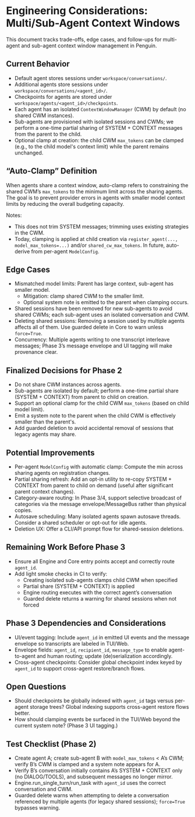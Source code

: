 # Engineering Considerations: Multi/Sub-Agent Context Windows

This document tracks trade-offs, edge cases, and follow-ups for multi-agent and
sub-agent context window management in Penguin.

## Current Behavior

- Default agent stores sessions under `workspace/conversations/`.
- Additional agents store sessions under `workspace/conversations/<agent_id>/`.
- Checkpoints for agents are stored under `workspace/agents/<agent_id>/checkpoints`.
- Each agent has an isolated `ContextWindowManager` (CWM) by default (no shared CWM instances).
- Sub-agents are provisioned with isolated sessions and CWMs; we perform a one-time
  partial sharing of SYSTEM + CONTEXT messages from the parent to the child.
- Optional clamp at creation: the child CWM `max_tokens` can be clamped (e.g., to the
  child model's context limit) while the parent remains unchanged.

## “Auto-Clamp” Definition

When agents share a context window, auto-clamp refers to constraining the
shared CWM’s `max_tokens` to the minimum limit across the sharing agents. The
goal is to prevent provider errors in agents with smaller model context limits
by reducing the overall budgeting capacity.

Notes:
- This does not trim SYSTEM messages; trimming uses existing strategies in the CWM.
- Today, clamping is applied at child creation via `register_agent(..., model_max_tokens=...)`
  and/or `shared_cw_max_tokens`. In future, auto-derive from per-agent `ModelConfig`.

## Edge Cases

- Mismatched model limits: Parent has large context, sub-agent has smaller model.
  - Mitigation: clamp shared CWM to the smaller limit.
  - Optional system note is emitted to the parent when clamping occurs.
- Shared sessions have been removed for new sub-agents to avoid shared CWMs; each
  sub-agent uses an isolated conversation and CWM.
- Deleting shared sessions: Removing a session used by multiple agents affects
  all of them. Use guarded delete in Core to warn unless `force=True`.
- Concurrency: Multiple agents writing to one transcript interleave messages;
  Phase 3’s message envelope and UI tagging will make provenance clear.

## Finalized Decisions for Phase 2

- Do not share CWM instances across agents.
- Sub-agents are isolated by default; perform a one-time partial share (SYSTEM + CONTEXT)
  from parent to child on creation.
- Support an optional clamp for the child CWM `max_tokens` (based on child model limit).
- Emit a system note to the parent when the child CWM is effectively smaller than the parent's.
- Add guarded deletion to avoid accidental removal of sessions that legacy agents may share.

## Potential Improvements

- Per-agent `ModelConfig` with automatic clamp: Compute the min across sharing
  agents on registration changes.
- Partial sharing refresh: Add an opt-in utility to re-copy SYSTEM + CONTEXT from
  parent to child on demand (useful after significant parent context changes).
- Category-aware routing: In Phase 3/4, support selective broadcast of categories via
  the message envelope/MessageBus rather than physical copies.
- Autosave scheduling: Many isolated agents spawn autosave threads. Consider a
  shared scheduler or opt-out for idle agents.
- Deletion UX: Offer a CLI/API prompt flow for shared-session deletions.

## Remaining Work Before Phase 3

- Ensure all Engine and Core entry points accept and correctly route `agent_id`.
- Add light smoke checks in CI to verify:
  - Creating isolated sub-agents clamps child CWM when specified
  - Partial share (SYSTEM + CONTEXT) is applied
  - Engine routing executes with the correct agent’s conversation
  - Guarded delete returns a warning for shared sessions when not forced

## Phase 3 Dependencies and Considerations

- UI/event tagging: Include `agent_id` in emitted UI events and the message envelope
  so transcripts are labeled in TUI/Web.
- Envelope fields: `agent_id`, `recipient_id`, `message_type` to enable agent-to-agent
  and human routing; update (de)serialization accordingly.
- Cross-agent checkpoints: Consider global checkpoint index keyed by `agent_id`
  to support cross-agent restore/branch flows.

## Open Questions

- Should checkpoints be globally indexed with `agent_id` tags versus per-agent
  storage trees? Global indexing supports cross-agent restore flows better.
- How should clamping events be surfaced in the TUI/Web beyond the current
  system note? (Phase 3 UI tagging.)

## Test Checklist (Phase 2)

- Create agent A; create sub-agent B with `model_max_tokens` < A’s CWM; verify B’s CWM
  is clamped and a system note appears for A.
- Verify B’s conversation initially contains A’s SYSTEM + CONTEXT only (no DIALOG/TOOLS),
  and subsequent messages no longer mirror.
- Engine.run_single_turn/run_task with `agent_id` uses the correct conversation and CWM.
- Guarded delete warns when attempting to delete a conversation referenced by multiple agents
  (for legacy shared sessions); `force=True` bypasses warning.
